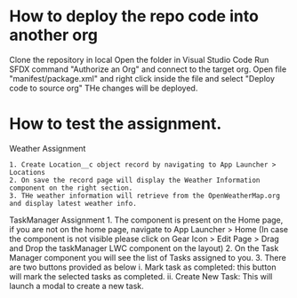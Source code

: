 # How to deploy the repo code into another org

  Clone the repository in local
  Open the folder in Visual Studio Code
  Run SFDX command "Authorize an Org" and connect to the target org.
  Open file "manifest/package.xml" and right click inside the file and select "Deploy code to source org"
  THe changes will be deployed.

# How to test the assignment.

  Weather Assignment

    1. Create Location__c object record by navigating to App Launcher > Locations
    2. On save the record page will display the Weather Information component on the right section.
    3. THe weather information will retrieve from the OpenWeatherMap.org and display latest weather info.

  TaskManager Assignment
    1. The component is present on the Home page, if you are not on the home page, navigate to App Launcher > Home (In case the component is not visible please click on Gear Icon > Edit Page > Drag and Drop the taskManager LWC component on the layout)
    2. On the Task Manager component you will see the list of Tasks assigned to you.
    3. There are two buttons provided as below
      i. Mark task as completed: this button will mark the selected tasks as completed.
      ii. Create New Task: This will launch a modal to create a new task.
      
